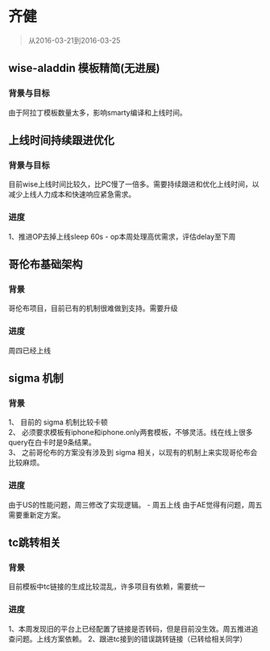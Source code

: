 # 齐健

> 从2016-03-21到2016-03-25


## wise-aladdin 模板精简(无进展)

### 背景与目标

由于阿拉丁模板数量太多，影响smarty编译和上线时间。

## 上线时间持续跟进优化

### 背景与目标

目前wise上线时间比较久，比PC慢了一倍多。需要持续跟进和优化上线时间，以减少上线人力成本和快速响应紧急需求。

### 进度

1、推进OP去掉上线sleep 60s - op本周处理高优需求，评估delay至下周

## 哥伦布基础架构

### 背景

哥伦布项目，目前已有的机制很难做到支持。需要升级

### 进度

周四已经上线

## sigma 机制

### 背景

1、 目前的 sigma 机制比较卡顿    
2、 必须要求模板有iphone和iphone.only两套模板，不够灵活。线在线上很多query在白卡时是9条结果。    
3、 之前哥伦布的方案没有涉及到 sigma 相关，以现有的机制上来实现哥伦布会比较麻烦。    

### 进度

由于US的性能问题，周三修改了实现逻辑。 - 周五上线
由于AE觉得有问题，周五需要重新定方案。

## tc跳转相关

### 背景

目前模板中tc链接的生成比较混乱，许多项目有依赖，需要统一

### 进度

1、本周发现旧的平台上已经配置了链接是否转码，但是目前没生效。周五推进追查问题。上线方案依赖。
2、跟进tc接到的错误跳转链接（已转给相关同学）


